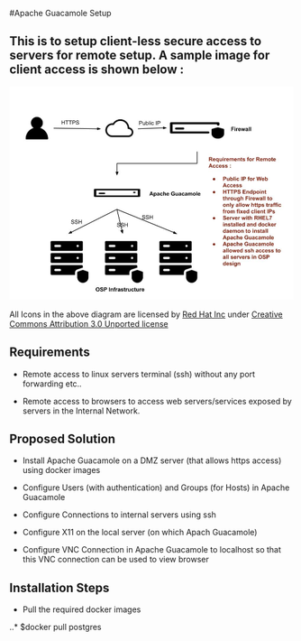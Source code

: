 #Apache Guacamole Setup 

## This is to setup client-less secure access to servers for remote setup. A sample image for client access is shown below :

![Client Remote Access](images/remote_access.jpg)

All Icons in the above diagram are licensed by [Red Hat Inc](https://www.redhat.com/en) under [Creative Commons Attribution 3.0 Unported license](https://creativecommons.org/licenses/by/3.0/)

## Requirements

* Remote access to linux servers terminal (ssh) without any port forwarding etc..

* Remote access to browsers to access web servers/services exposed by servers in the Internal Network.

## Proposed Solution

* Install Apache Guacamole on a DMZ server (that allows https access) using docker images

* Configure Users (with authentication) and Groups (for Hosts) in Apache Guacamole

* Configure Connections to internal servers using ssh

* Configure X11 on the local server (on which Apach Guacamole)

* Configure VNC Connection in Apache Guacamole to localhost so that this VNC connection can be used to view browser

## Installation Steps

* Pull the required docker images

..* $docker pull postgres
